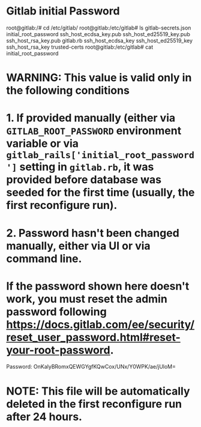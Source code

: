# Gitlab initial Password

root@gitlab:/# cd /etc/gitlab/
root@gitlab:/etc/gitlab# ls
gitlab-secrets.json  initial_root_password  ssh_host_ecdsa_key.pub  ssh_host_ed25519_key.pub  ssh_host_rsa_key.pub
gitlab.rb            ssh_host_ecdsa_key     ssh_host_ed25519_key    ssh_host_rsa_key          trusted-certs
root@gitlab:/etc/gitlab# cat initial_root_password 
# WARNING: This value is valid only in the following conditions
#          1. If provided manually (either via `GITLAB_ROOT_PASSWORD` environment variable or via `gitlab_rails['initial_root_password']` setting in `gitlab.rb`, it was provided before database was seeded for the first time (usually, the first reconfigure run).
#          2. Password hasn't been changed manually, either via UI or via command line.
#
#          If the password shown here doesn't work, you must reset the admin password following https://docs.gitlab.com/ee/security/reset_user_password.html#reset-your-root-password.

Password: OnKalyBRomxQEWGYgfKQwCox/UNx/Y0WPK/ae/jUloM=

# NOTE: This file will be automatically deleted in the first reconfigure run after 24 hours.
